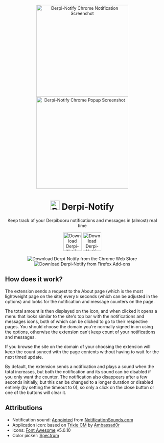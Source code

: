 <p align="center"><img src="https://raw.githubusercontent.com/SeinopSys/Derpi-Notify/master/screenshots/chrome/notification.png" alt="Derpi-Notify Chrome Notification Screenshot" width="300px"> <img src="https://raw.githubusercontent.com/SeinopSys/Derpi-Notify/master/screenshots/chrome/popup.png" alt="Derpi-Notify Chrome Popup Screenshot" width="300px"></p>
<h1 align="center"><img src="https://raw.githubusercontent.com/SeinopSys/Derpi-Notify/master/derpinotify/img/app-48.png" alt="Derpi-Notify Extension Logo" height="30px"> Derpi-Notify</h1>

<p align="center">Keep track of your Derpibooru notifications and messages in (almost) real time</p>

<p align="center"><a href="https://chrome.google.com/webstore/detail/derpi-notify/injlokbojlfffbonihefcbhikkkpepgn"><img src="https://storage.googleapis.com/chrome-gcs-uploader.appspot.com/image/WlD8wC6g8khYWPJUsQceQkhXSlv1/iNEddTyWiMfLSwFD6qGq.png" height="60" alt="Download Derpi-Notify from the Chrome Web Store"></a> <a href="https://addons.mozilla.org/en-US/firefox/addon/derpi-notify/"><img src="https://addons.cdn.mozilla.net/static/img/addons-buttons/AMO-button_1.png" height="60" alt="Download Derpi-Notify from Firefox Add-ons"></a></p>

<p align="center"><img alt="Download Derpi-Notify from the Chrome Web Store" src="https://img.shields.io/chrome-web-store/v/injlokbojlfffbonihefcbhikkkpepgn"> <img alt="Download Derpi-Notify from Firefox Add-ons" src="https://img.shields.io/amo/v/derpi-notify"></p>

## How does it work?

The extension sends a request to the About page (which is the most lightweight page on the site) every `N` seconds (which can be adjusted in the options) and looks for the notification and message counters on the page.

The total amount is then displayed on the icon, and when clicked it opens a menu that looks similar to the site's top bar with the notifications and messages icons, both of which can be clicked to go to their respective pages. You should choose the domain you're normally signed in on using the options, otherwise the extension can't keep count of your notifications and messages.

If you browse the site on the domain of your choosing the extension will keep the count synced with the page contents without having to wait for the next timed update.

By default, the extension sends a notification and plays a sound when the total increases, but both the notification and its sound can be disabled if you only want the counter. The notification also disappears after a few seconds initially, but this can be changed to a longer duration or disabled entirely (by setting the timeout to 0), so only a click on the close button or one of the buttons will clear it.

## Attributions

 - Notification sound: [Appointed](https://notificationsounds.com/message-tones/appointed-529) from [NotificationSounds.com](https://notificationsounds.com)
 - Application icon: based on [Trixie CM](https://ambassad0r.deviantart.com/art/Trixie-CM-564230189) by [Ambassad0r](https://ambassad0r.deviantart.com/)
 - Icons: [Font Awesome](https://fontawesome.com/license) v5.0.10
 - Color picker: [Spectrum](https://bgrins.github.io/spectrum/)

